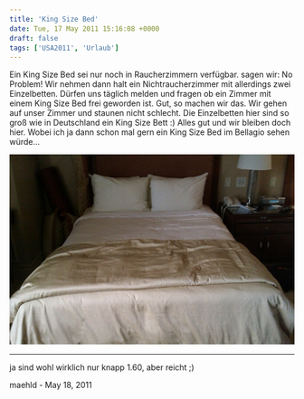 ```yaml
---
title: 'King Size Bed'
date: Tue, 17 May 2011 15:16:08 +0000
draft: false
tags: ['USA2011', 'Urlaub']
---
```


Ein King Size Bed sei nur noch in Raucherzimmern verfügbar. sagen wir: No Problem! Wir nehmen dann halt ein Nichtraucherzimmer mit allerdings zwei Einzelbetten. Dürfen uns täglich melden und fragen ob ein Zimmer mit einem King Size Bed frei geworden ist. Gut, so machen wir das. Wir gehen auf unser Zimmer und staunen nicht schlecht. Die Einzelbetten hier sind so groß wie in Deutschland ein King Size Bett :) Alles gut und wir bleiben doch hier. Wobei ich ja dann schon mal gern ein King Size Bed im Bellagio sehen würde...

![-1147916155](/urlaub11to15-images/11/1147916155-scaled1000.jpg?w=300)

---

ja sind wohl wirklich nur knapp 1.60, aber reicht ;)

maehld - <time datetime="2011-05-18 04:32:38">May 18, 2011</time>